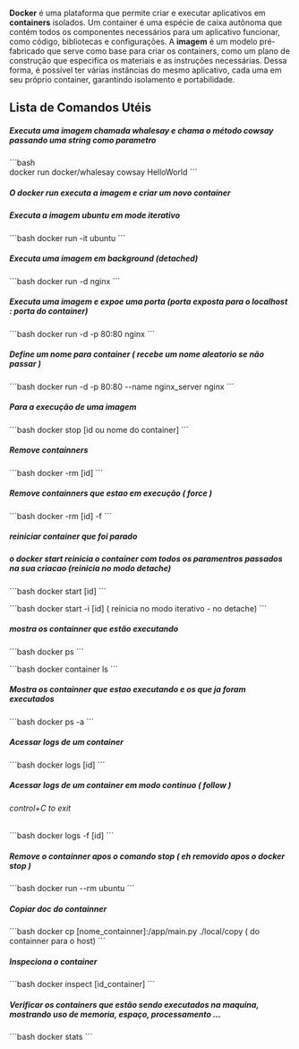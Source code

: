 **Docker** é uma plataforma que permite criar e executar aplicativos em **containers** isolados. Um container é uma espécie de caixa autônoma que contém todos os componentes necessários para um aplicativo funcionar, como código, bibliotecas e configurações. A **imagem** é um modelo pré-fabricado que serve como base para criar os containers, como um plano de construção que especifica os materiais e as instruções necessárias. Dessa forma, é possível ter várias instâncias do mesmo aplicativo, cada uma em seu próprio container, garantindo isolamento e portabilidade.

  

## Lista de Comandos Utéis

 ##### Executa uma imagem chamada whalesay e chama o método cowsay passando uma string como parametro

´´´bash  
docker run docker/whalesay cowsay HelloWorld
´´´
  

##### O docker run executa a imagem e criar um novo container

  

##### Executa a imagem ubuntu em mode iterativo

´´´bash
docker run -it ubuntu
´´´
  

#####  Executa uma imagem em background (detached)

´´´bash
docker run -d nginx
´´´
  

#####  Executa uma imagem e expoe uma porta (porta exposta para o localhost : porta do container)

´´´bash
docker run -d -p 80:80 nginx
´´´
  

#####  Define um nome para container ( recebe um nome aleatorio se não passar )

´´´bash
docker run -d -p 80:80 --name nginx_server nginx
´´´
  

#####  Para a execução de uma imagem

´´´bash
docker stop [id  ou  nome  do  container]
´´´
  

#####  Remove containners

´´´bash
docker -rm [id]
´´´
  

#####  Remove containners que estao em execução ( force )

´´´bash
docker -rm [id] -f
´´´
  

#####  reiniciar container que foi parado

#####  o docker start reinicia o container com todos os paramentros passados na sua criacao (reinicia no modo detache)

´´´bash
docker start [id]
´´´

´´´bash
docker start -i [id]  ( reinicia no modo iterativo - no detache)
´´´

#####  mostra os containner que estão executando

´´´bash
docker ps
´´´

´´´bash
docker container ls
´´´
  

#####  Mostra os containner que estao executando e os que ja foram executados

´´´bash
docker ps -a
´´´
  

#####  Acessar logs de um container

´´´bash
docker logs [id]
´´´
  

#####  Acessar logs de um container em modo continuo ( follow ) 
###### control+C to exit

´´´bash
docker logs -f [id]
´´´


##### Remove o containner apos o comando stop ( eh removido apos o docker stop )


´´´bash
docker run --rm ubuntu
´´´


##### Copiar doc do containner

´´´bash
docker cp [nome_containner]:/app/main.py ./local/copy    ( do containner para o host)
´´´


##### Inspeciona o container

´´´bash
docker inspect [id_container]
´´´


##### Verificar os containers que estão sendo executados na maquina, mostrando uso de memoria, espaço, processamento ...

´´´bash
docker stats
´´´
